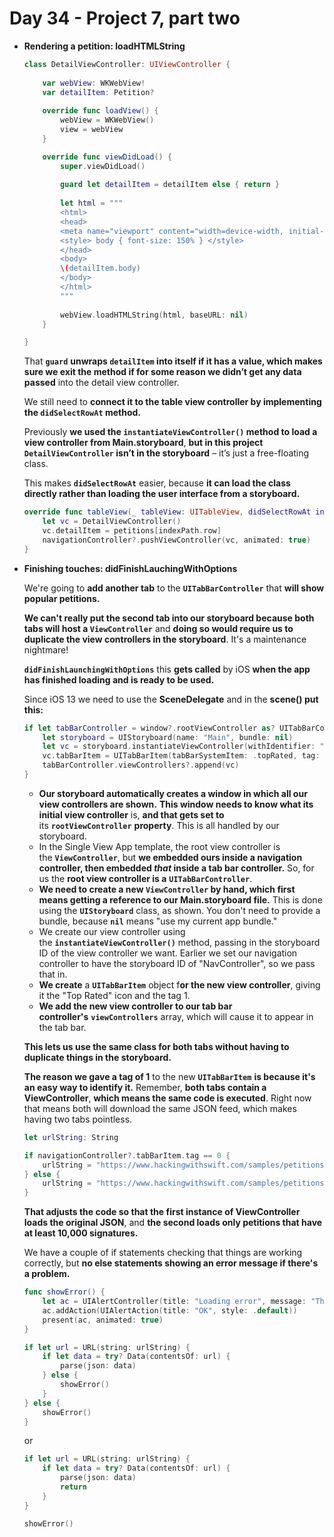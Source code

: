 # Day 34 - Project 7, part two

- **Rendering a petition: loadHTMLString**

    ```swift
    class DetailViewController: UIViewController {
        
        var webView: WKWebView!
        var detailItem: Petition?
        
        override func loadView() {
            webView = WKWebView()
            view = webView
        }

        override func viewDidLoad() {
            super.viewDidLoad()
            
            guard let detailItem = detailItem else { return }
            
            let html = """
            <html>
            <head>
            <meta name="viewport" content="width=device-width, initial-scale=1" />
            <style> body { font-size: 150% } </style>
            </head>
            <body>
            \(detailItem.body)
            </body>
            </html>
            """
            
            webView.loadHTMLString(html, baseURL: nil)
        }

    }
    ```

    That **`guard`** **unwraps `detailItem` into itself if it has a value, which makes sure we exit the method if for some reason we didn’t get any data passed** into the detail view controller.

    We still need to **connect it to the table view controller by implementing the `didSelectRowAt` method.**

    Previously **we used the `instantiateViewController()` method to load a view controller from Main.storyboard**, **but in this project `DetailViewController` isn’t in the storyboard** – it’s just a free-floating class. 

    This makes **`didSelectRowAt`** easier, because **it can load the class directly rather than loading the user interface from a storyboard.**

    ```swift
    override func tableView(_ tableView: UITableView, didSelectRowAt indexPath: IndexPath) {
        let vc = DetailViewController()
        vc.detailItem = petitions[indexPath.row]
        navigationController?.pushViewController(vc, animated: true)
    }
    ```

- **Finishing touches: didFinishLauchingWithOptions**

    We're going to **add another tab** to the **`UITabBarController`** that **will show popular petitions.**

    **We can't really put the second tab into our storyboard because both tabs will host a `ViewController`** and **doing so would require us to duplicate the view controllers in the storyboard**. It's a maintenance nightmare!

    **`didFinishLaunchingWithOptions`** this **gets called** by iOS **when the app has finished loading and is ready to be used.**

    Since iOS 13 we need to use the **SceneDelegate** and in the **scene() put this:**

    ```swift
    if let tabBarController = window?.rootViewController as? UITabBarController {
        let storyboard = UIStoryboard(name: "Main", bundle: nil)
        let vc = storyboard.instantiateViewController(withIdentifier: "NavController")
        vc.tabBarItem = UITabBarItem(tabBarSystemItem: .topRated, tag: 1)
        tabBarController.viewControllers?.append(vc)
    }
    ```

    - **Our storyboard automatically creates a window in which all our view controllers are shown.** **This window needs to know what its initial view controller** is, **and that gets set to** its **`rootViewController`** **property**. This is all handled by our storyboard.
    - In the Single View App template, the root view controller is the **`ViewController`**, but **we embedded ours inside a navigation controller, then embedded *that* inside a tab bar controller.** So, for us the **root view controller is a** **`UITabBarController`**.
    - **We need to create a new `ViewController` by hand, which first means getting a reference to our Main.storyboard file.** This is done using the **`UIStoryboard`** class, as shown. You don't need to provide a bundle, because **`nil`** means "use my current app bundle."
    - We create our view controller using the **`instantiateViewController()`** method, passing in the storyboard ID of the view controller we want. Earlier we set our navigation controller to have the storyboard ID of "NavController", so we pass that in.
    - **We create** a **`UITabBarItem`** object f**or the new view controller**, giving it the "Top Rated" icon and the tag 1.
    - **We add the new view controller to our tab bar controller's** **`viewControllers`** array, which will cause it to appear in the tab bar.

    **This lets us use the same class for both tabs without having to duplicate things in the storyboard.**

    **The reason we gave a tag of 1** to the new **`UITabBarItem`** **is because it's an easy way to identify it.** Remember, **both tabs contain a ViewController**, **which means the same code is executed**. Right now that means both will download the same JSON feed, which makes having two tabs pointless.

    ```swift
    let urlString: String

    if navigationController?.tabBarItem.tag == 0 {
        urlString = "https://www.hackingwithswift.com/samples/petitions-1.json"
    } else {
        urlString = "https://www.hackingwithswift.com/samples/petitions-2.json"
    }
    ```

    **That adjusts the code so that the first instance of ViewController loads the original JSON**, and **the second loads only petitions that have at least 10,000 signatures.**

    We have a couple of if statements checking that things are working correctly, but **no else statements showing an error message if there's a problem.**

    ```swift
    func showError() {
        let ac = UIAlertController(title: "Loading error", message: "There was a problem loading the feed; please check your connection and try again.", preferredStyle: .alert)
        ac.addAction(UIAlertAction(title: "OK", style: .default))
        present(ac, animated: true)
    }
    ```

    ```swift
    if let url = URL(string: urlString) {
        if let data = try? Data(contentsOf: url) {
            parse(json: data)
        } else {
            showError()
        }
    } else {
        showError()
    }
    ```

    or

    ```swift
    if let url = URL(string: urlString) {
        if let data = try? Data(contentsOf: url) {
            parse(json: data)
            return
        }
    }

    showError()
    ```